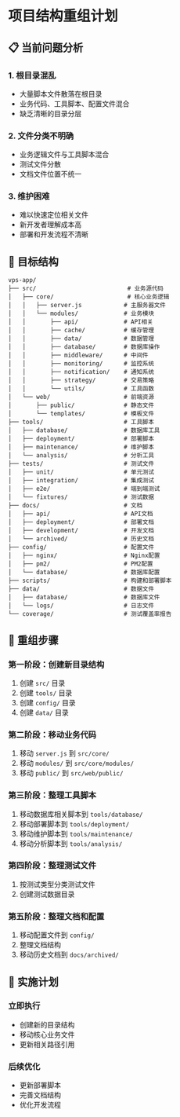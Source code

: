 # 项目结构重组计划

## 📋 当前问题分析

### 1. 根目录混乱
- 大量脚本文件散落在根目录
- 业务代码、工具脚本、配置文件混合
- 缺乏清晰的目录分层

### 2. 文件分类不明确
- 业务逻辑文件与工具脚本混合
- 测试文件分散
- 文档文件位置不统一

### 3. 维护困难
- 难以快速定位相关文件
- 新开发者理解成本高
- 部署和开发流程不清晰

## 🎯 目标结构

```
vps-app/
├── src/                          # 业务源代码
│   ├── core/                     # 核心业务逻辑
│   │   ├── server.js            # 主服务器文件
│   │   └── modules/             # 业务模块
│   │       ├── api/             # API相关
│   │       ├── cache/           # 缓存管理
│   │       ├── data/            # 数据管理
│   │       ├── database/        # 数据库操作
│   │       ├── middleware/      # 中间件
│   │       ├── monitoring/      # 监控系统
│   │       ├── notification/    # 通知系统
│   │       ├── strategy/        # 交易策略
│   │       └── utils/           # 工具函数
│   └── web/                     # 前端资源
│       ├── public/              # 静态文件
│       └── templates/           # 模板文件
├── tools/                       # 工具脚本
│   ├── database/                # 数据库工具
│   ├── deployment/              # 部署脚本
│   ├── maintenance/             # 维护脚本
│   └── analysis/                # 分析工具
├── tests/                       # 测试文件
│   ├── unit/                    # 单元测试
│   ├── integration/             # 集成测试
│   ├── e2e/                     # 端到端测试
│   └── fixtures/                # 测试数据
├── docs/                        # 文档
│   ├── api/                     # API文档
│   ├── deployment/              # 部署文档
│   ├── development/             # 开发文档
│   └── archived/                # 历史文档
├── config/                      # 配置文件
│   ├── nginx/                   # Nginx配置
│   ├── pm2/                     # PM2配置
│   └── database/                # 数据库配置
├── scripts/                     # 构建和部署脚本
├── data/                        # 数据文件
│   ├── database/                # 数据库文件
│   └── logs/                    # 日志文件
└── coverage/                    # 测试覆盖率报告
```

## 📝 重组步骤

### 第一阶段：创建新目录结构
1. 创建 `src/` 目录
2. 创建 `tools/` 目录
3. 创建 `config/` 目录
4. 创建 `data/` 目录

### 第二阶段：移动业务代码
1. 移动 `server.js` 到 `src/core/`
2. 移动 `modules/` 到 `src/core/modules/`
3. 移动 `public/` 到 `src/web/public/`

### 第三阶段：整理工具脚本
1. 移动数据库相关脚本到 `tools/database/`
2. 移动部署脚本到 `tools/deployment/`
3. 移动维护脚本到 `tools/maintenance/`
4. 移动分析脚本到 `tools/analysis/`

### 第四阶段：整理测试文件
1. 按测试类型分类测试文件
2. 创建测试数据目录

### 第五阶段：整理文档和配置
1. 移动配置文件到 `config/`
2. 整理文档结构
3. 移动历史文档到 `docs/archived/`

## 🔧 实施计划

### 立即执行
- 创建新的目录结构
- 移动核心业务文件
- 更新相关路径引用

### 后续优化
- 更新部署脚本
- 完善文档结构
- 优化开发流程
